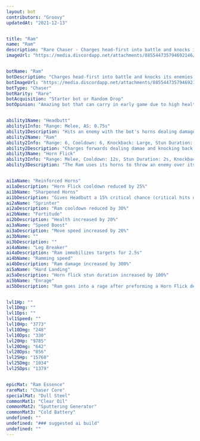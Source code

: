 ```yaml
---
layout: bot
contributors: "Groovy"
updatedAt: "2021-12-13"


title: "Ram"
name: "Ram"
description: "Rare Chaser - Charges head-first into battle and knocks its enemies all over the arena. High mobility and high damage."
imageUrl: "https://media.discordapp.net/attachments/885544735794692146/885548229196906536/ram.png"


botName: "Ram"
botDescription: "Charges head-first into battle and knocks its enemies all over the arena. High mobility and high damage."
botImageUrl: "https://media.discordapp.net/attachments/885544735794692146/885548229196906536/ram.png"
botType: "Chaser"
botRarity: "Rare"
botAcquisition: "Starter bot or Random Drop"
botOpinion: "Amazing bot that can carry in early game due to high health, damage, mobility but falls off in late game. Ruins chainer combos"


ability1Name: "Headbutt"
ability1Info: "Range: Melee, AS: 0.75s"
ability1Description: "Hits an enemy with the bot's horns dealing damage"
ability2Name: "Ram"
ability2Info: "Range: 6, Cooldown: 6, Knockback: Large, Stun Duration: 0.5s"
ability2Description: "Charges forwards dealing damae and knocking back any enemies ram collides with"
ability3Name: "Horn Flick"
ability3Info: "Range: Melee, Cooldown: 12s, Stun Duration: 2s, Knockback: small"
ability3Description: "The Ram uses its horns to throw an enemy over its head, stunning it and dealing damage"


ai1aName: "Reinforced Horns"
ai1aDescription: "Horn Flick cooldown reduced by 25%"
ai1bName: "Sharpened Horns"
ai1bDescription: "Gives Headbutt a 15% critical chance (critical hits deal double damage)"
ai2aName: "Sprinter"
ai2aDescription: "Ram cooldown reduced by 30%"
ai2bName: "Fortitude"
ai2bDescription: "Health increased by 20%"
ai3aName: "Speed Boost"
ai3aDescription: "Move speed increased by 20%"
ai3bName: ""
ai3bDescription: ""
ai4aName: "Leg Breaker"
ai4aDescription: "Ram immobilizes targets for 2.5s"
ai4bName: "Ramming speed"
ai4bDescription: "Ram damage increased by 300%"
ai5aName: "Hard Landing"
ai5aDescription: "Horn flick stun duration increased by 100%"
ai5bName: "Enrage"
ai5bDescription: "Ram goes into a rage after preforming a Horn Flick dealing double damage for 3s"


lvl1Hp: ""
lvl1Dmg: ""
lvl1Dps: ""
lvl1Speed: ""
lvl10Hp: "3773"
lvl10Dmg: "248"
lvl10Dps: "330"
lvl20Hp: "9785"
lvl20Dmg: "642"
lvl20Dps: "856"
lvl25Hp: "15760"
lvl25Dmg: "1034"
lvl25Dps: "1379"


epicMat: "Ram Essence"
rareMat: "Chaser Core"
specialMat: "Dull Steel"
commonMat1: "Clear Oil"
commonMat2: "Sputtering Generator"
commonMat3: "Cold Battery"
undefined: ""
undefined: "### suggested ai build"
undefined: ""
---
```

